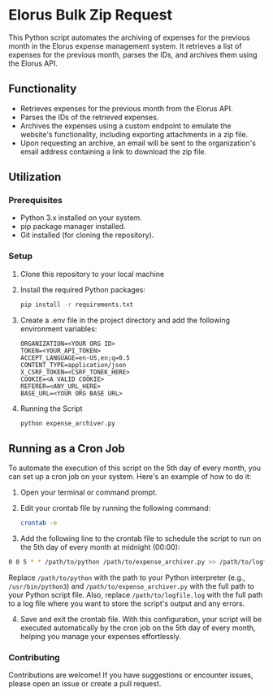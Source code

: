 # Elorus Bulk Zip Request

This Python script automates the archiving of expenses for the previous month in the Elorus expense management system. It retrieves a list of expenses for the previous month, parses the IDs, and archives them using the Elorus API.

## Functionality

- Retrieves expenses for the previous month from the Elorus API.
- Parses the IDs of the retrieved expenses.
- Archives the expenses using a custom endpoint to emulate the website's functionality, including exporting attachments in a zip file.
- Upon requesting an archive, an email will be sent to the organization's email address containing a link to download the zip file.


## Utilization

### Prerequisites

- Python 3.x installed on your system.
- pip package manager installed.
- Git installed (for cloning the repository).

### Setup

1. Clone this repository to your local machine

2. Install the required Python packages:

    ```bash
   pip install -r requirements.txt
   ```

3. Create a .env file in the project directory and add the following environment variables:

   ```
   ORGANIZATION=<YOUR ORG ID>
   TOKEN=<YOUR_API_TOKEN>
   ACCEPT_LANGUAGE=en-US,en;q=0.5
   CONTENT_TYPE=application/json
   X_CSRF_TOKEN=<CSRF_TONEK_HERE>
   COOKIE=<A VALID COOKIE>
   REFERER=<ANY_URL_HERE>
   BASE_URL=<YOUR ORG BASE URL>
    ```

4. Running the Script

   ```bash
   python expense_archiver.py
   ```

## Running as a Cron Job

To automate the execution of this script on the 5th day of every month, you can set up a cron job on your system. Here's an example of how to do it:

1. Open your terminal or command prompt.

2. Edit your crontab file by running the following command:

   ```bash
   crontab -e
    ```
   
3. Add the following line to the crontab file to schedule the script to run on the 5th day of every month at midnight (00:00):

  ```bash
  0 0 5 * * /path/to/python /path/to/expense_archiver.py >> /path/to/logfile.log 2>&1
  ```
  Replace `/path/to/python` with the path to your Python interpreter (e.g., `/usr/bin/python3`) and `/path/to/expense_archiver.py` with the full path to your Python script file. Also, replace    `/path/to/logfile.log` with the full path to a log file where you want to store the script's output and any errors.

4. Save and exit the crontab file. With this configuration, your script will be executed automatically by the cron job on the 5th day of every month, helping you manage your expenses effortlessly.


### Contributing
Contributions are welcome! If you have suggestions or encounter issues, please open an issue or create a pull request.
